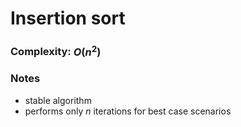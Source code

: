 # Insertion sort

### Complexity: $O(n^2)$

### Notes

- stable algorithm
- performs only $n$ iterations for best case scenarios
